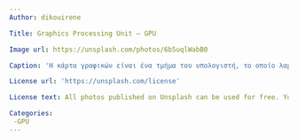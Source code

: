 ```yaml
---
Author: dikouirene

Title: Graphics Processing Unit – GPU

Image url: https://unsplash.com/photos/6b5uqlWabB0

Caption: 'Η κάρτα γραφικών είναι ένα τμήμα του υπολογιστή, το οποίο λαμβάνει δεδομένα από την Κεντρική Μονάδα Επεξεργασίας για να τα μετατρέψει σε εικόνα. Ωστόσο, είναι ο GPU της κάρτας γραφικών είναι παρόμοιος με τον CPU, αλλά ο GPU έχει σχεδιαστεί ειδικά για την εκτέλεση πολύπλοκων υπολογισμών που είναι απαραίτητοι για την απόδοση γραφικών.'

License url: 'https://unsplash.com/license'

License text: All photos published on Unsplash can be used for free. You can use them for commercial and noncommercial purposes.

Categories: 
 -GPU
---
```

